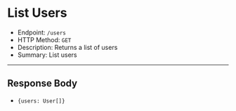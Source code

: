 # List Users

- Endpoint: `/users`
- HTTP Method: `GET`
- Description: Returns a list of users
- Summary: List users

---

## Response Body

- `{users: User[]}`
